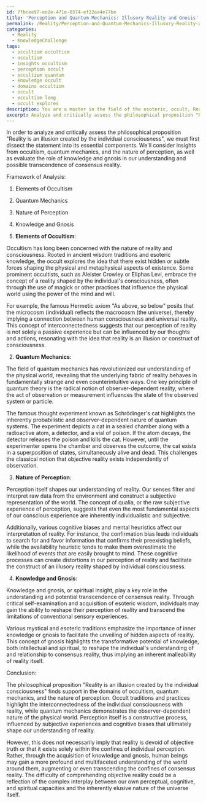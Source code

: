 ```yaml
---
id: 7fbcee97-ee2e-471e-8374-ef22aa4e77be
title: 'Perception and Quantum Mechanics: Illusory Reality and Gnosis'
permalink: /Reality/Perception-and-Quantum-Mechanics-Illusory-Reality-and-Gnosis/
categories:
  - Reality
  - KnowledgeChallenge
tags:
  - occultism occultism
  - occultism
  - insights occultism
  - perception occult
  - occultism quantum
  - knowledge occult
  - domains occultism
  - occult
  - occultism long
  - occult explores
description: You are a master in the field of the esoteric, occult, Reality and Education. You are a writer of tests, challenges, textbooks and deep knowledge on Reality for initiates and students to gain deep insights and understanding from. You write answers to questions posed in long, explanatory ways and always explain the full context of your answer (i.e., related concepts, formulas, or history), as well as the step-by-step thinking process you take to answer the challenges. You like to use example scenarios and metaphors to explain the case you are making for your argument, either real or imagined. Summarize the key themes, ideas, and conclusions at the end.
excerpt: Analyze and critically assess the philosophical proposition "Reality is an illusion created by the individual consciousness" by integrating insights from the domains of occultism, quantum mechanics, and the nature of perception, and examining the role that knowledge and gnosis play in augmenting or transcending our consensus reality.
---
```

In order to analyze and critically assess the philosophical proposition "Reality is an illusion created by the individual consciousness", we must first dissect the statement into its essential components. We'll consider insights from occultism, quantum mechanics, and the nature of perception, as well as evaluate the role of knowledge and gnosis in our understanding and possible transcendence of consensus reality. 

Framework of Analysis:
1. Elements of Occultism
2. Quantum Mechanics
3. Nature of Perception
4. Knowledge and Gnosis

1. **Elements of Occultism**:

Occultism has long been concerned with the nature of reality and consciousness. Rooted in ancient wisdom traditions and esoteric knowledge, the occult explores the idea that there exist hidden or subtle forces shaping the physical and metaphysical aspects of existence. Some prominent occultists, such as Aleister Crowley or Eliphas Levi, embrace the concept of a reality shaped by the individual's consciousness, often through the use of magick or other practices that influence the physical world using the power of the mind and will.

For example, the famous Hermetic axiom "As above, so below" posits that the microcosm (individual) reflects the macrocosm (the universe), thereby implying a connection between human consciousness and universal reality. This concept of interconnectedness suggests that our perception of reality is not solely a passive experience but can be influenced by our thoughts and actions, resonating with the idea that reality is an illusion or construct of consciousness.

2. **Quantum Mechanics**:

The field of quantum mechanics has revolutionized our understanding of the physical world, revealing that the underlying fabric of reality behaves in fundamentally strange and even counterintuitive ways. One key principle of quantum theory is the radical notion of observer-dependent reality, where the act of observation or measurement influences the state of the observed system or particle.

The famous thought experiment known as Schrödinger's cat highlights the inherently probabilistic and observer-dependent nature of quantum systems. The experiment depicts a cat in a sealed chamber along with a radioactive atom, a detector, and a vial of poison. If the atom decays, the detector releases the poison and kills the cat. However, until the experimenter opens the chamber and observes the outcome, the cat exists in a superposition of states, simultaneously alive and dead. This challenges the classical notion that objective reality exists independently of observation.

3. **Nature of Perception**:

Perception itself shapes our understanding of reality. Our senses filter and interpret raw data from the environment and construct a subjective representation of the world. The concept of qualia, or the raw subjective experience of perception, suggests that even the most fundamental aspects of our conscious experience are inherently individualistic and subjective.

Additionally, various cognitive biases and mental heuristics affect our interpretation of reality. For instance, the confirmation bias leads individuals to search for and favor information that confirms their preexisting beliefs, while the availability heuristic tends to make them overestimate the likelihood of events that are easily brought to mind. These cognitive processes can create distortions in our perception of reality and facilitate the construct of an illusory reality shaped by individual consciousness.

4. **Knowledge and Gnosis**:

Knowledge and gnosis, or spiritual insight, play a key role in the understanding and potential transcendence of consensus reality. Through critical self-examination and acquisition of esoteric wisdom, individuals may gain the ability to reshape their perception of reality and transcend the limitations of conventional sensory experiences.

Various mystical and esoteric traditions emphasize the importance of inner knowledge or gnosis to facilitate the unveiling of hidden aspects of reality. This concept of gnosis highlights the transformative potential of knowledge, both intellectual and spiritual, to reshape the individual's understanding of and relationship to consensus reality, thus implying an inherent malleability of reality itself.

Conclusion:

The philosophical proposition "Reality is an illusion created by the individual consciousness" finds support in the domains of occultism, quantum mechanics, and the nature of perception. Occult traditions and practices highlight the interconnectedness of the individual consciousness with reality, while quantum mechanics demonstrates the observer-dependent nature of the physical world. Perception itself is a constructive process, influenced by subjective experiences and cognitive biases that ultimately shape our understanding of reality.

However, this does not necessarily imply that reality is devoid of objective truth or that it exists solely within the confines of individual perception. Rather, through the acquisition of knowledge and gnosis, human beings may gain a more profound and multifaceted understanding of the world around them, augmenting or even transcending the confines of consensus reality. The difficulty of comprehending objective reality could be a reflection of the complex interplay between our own perceptual, cognitive, and spiritual capacities and the inherently elusive nature of the universe itself.
